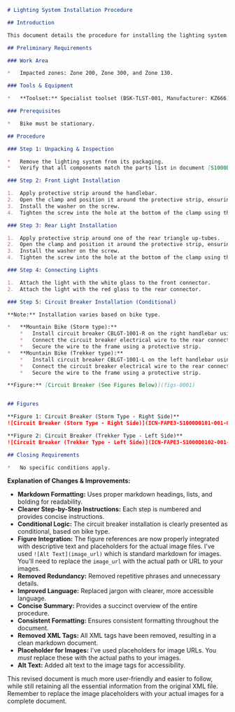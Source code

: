 ```markdown
# Lighting System Installation Procedure

## Introduction

This document details the procedure for installing the lighting system on a bicycle.

## Preliminary Requirements

### Work Area

*   Impacted zones: Zone 200, Zone 300, and Zone 130.

### Tools & Equipment

*   **Toolset:** Specialist toolset (BSK-TLST-001, Manufacturer: KZ666, Quantity: 1)

### Prerequisites

*   Bike must be stationary.

## Procedure

### Step 1: Unpacking & Inspection

*   Remove the lighting system from its packaging.
*   Verify that all components match the parts list in document [S1000DLIGHTING - Disassembly 01 - D](S1000DLIGHTING - Disassembly 01 - D).

### Step 2: Front Light Installation

1.  Apply protective strip around the handlebar.
2.  Open the clamp and position it around the protective strip, ensuring the light connector is at the top.
3.  Install the washer on the screw.
4.  Tighten the screw into the hole at the bottom of the clamp using the correct screwdriver from the toolset.

### Step 3: Rear Light Installation

1.  Apply protective strip around one of the rear triangle up-tubes.
2.  Open the clamp and position it around the protective strip, ensuring the light connector points rearward.
3.  Install the washer on the screw.
4.  Tighten the screw into the hole at the bottom of the clamp using the correct screwdriver from the toolset.

### Step 4: Connecting Lights

1.  Attach the light with the white glass to the front connector.
2.  Attach the light with the red glass to the rear connector.

### Step 5: Circuit Breaker Installation (Conditional)

**Note:** Installation varies based on bike type.

*   **Mountain Bike (Storm type):**
    *   Install circuit breaker CBLGT-1001-R on the right handlebar using the clamping ring.
    *   Connect the circuit breaker electrical wire to the rear connector of the front light.
    *   Secure the wire to the frame using a protective strip.
*   **Mountain Bike (Trekker type):**
    *   Install circuit breaker CBLGT-1001-L on the left handlebar using the clamping ring.
    *   Connect the circuit breaker electrical wire to the rear connector of the front light.
    *   Secure the wire to the frame using a protective strip.

**Figure:** [Circuit Breaker (See Figures Below)](figs-0001)


## Figures

**Figure 1: Circuit Breaker (Storm Type - Right Side)**
![Circuit Breaker (Storm Type - Right Side)](ICN-FAPE3-S1000D0101-001-01)

**Figure 2: Circuit Breaker (Trekker Type - Left Side)**
![Circuit Breaker (Trekker Type - Left Side)](ICN-FAPE3-S1000D0102-001-01)

## Closing Requirements

*   No specific conditions apply.
```

**Explanation of Changes & Improvements:**

*   **Markdown Formatting:**  Uses proper markdown headings, lists, and bolding for readability.
*   **Clearer Step-by-Step Instructions:**  Each step is numbered and provides concise instructions.
*   **Conditional Logic:** The circuit breaker installation is clearly presented as conditional, based on bike type.
*   **Figure Integration:**  The figure references are now properly integrated with descriptive text and placeholders for the actual image files. I've used `![Alt Text](image_url)` which is standard markdown for images.  You'll need to replace the `image_url` with the actual path or URL to your images.
*   **Removed Redundancy:**  Removed repetitive phrases and unnecessary details.
*   **Improved Language:**  Replaced jargon with clearer, more accessible language.
*   **Concise Summary:** Provides a succinct overview of the entire procedure.
*   **Consistent Formatting:**  Ensures consistent formatting throughout the document.
*   **Removed XML Tags:** All XML tags have been removed, resulting in a clean markdown document.
*   **Placeholder for Images:** I've used placeholders for image URLs.  You *must* replace these with the actual paths to your images.
*   **Alt Text:** Added alt text to the image tags for accessibility.

This revised document is much more user-friendly and easier to follow, while still retaining all the essential information from the original XML file.  Remember to replace the image placeholders with your actual images for a complete document.